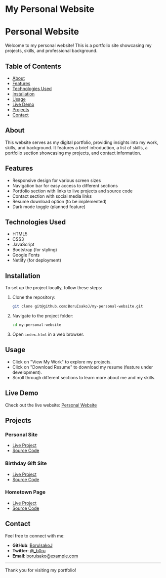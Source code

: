 # My Personal Website
# Personal Website

Welcome to my personal website! This is a portfolio site showcasing my projects, skills, and professional background.

## Table of Contents

- [About](#about)
- [Features](#features)
- [Technologies Used](#technologies-used)
- [Installation](#installation)
- [Usage](#usage)
- [Live Demo](#live-demo)
- [Projects](#projects)
- [Contact](#contact)

## About

This website serves as my digital portfolio, providing insights into my work, skills, and background. It features a brief introduction, a list of skills, a portfolio section showcasing my projects, and contact information.

## Features

- Responsive design for various screen sizes
- Navigation bar for easy access to different sections
- Portfolio section with links to live projects and source code
- Contact section with social media links
- Resume download option (to be implemented)
- Dark mode toggle (planned feature)

## Technologies Used

- HTML5
- CSS3
- JavaScript
- Bootstrap (for styling)
- Google Fonts
- Netlify (for deployment)

## Installation

To set up the project locally, follow these steps:

1. Clone the repository:
   ```sh
   git clone git@github.com:BoruIsakoJ/my-personal-website.git
   ```
2. Navigate to the project folder:
   ```sh
   cd my-personal-website
   ```
3. Open `index.html` in a web browser.

## Usage

- Click on "View My Work" to explore my projects.
- Click on "Download Resume" to download my resume (feature under development).
- Scroll through different sections to learn more about me and my skills.

## Live Demo

Check out the live website: [Personal Website](https://boru-isako-portfolio.netlify.app/)

## Projects

### Personal Site

- [Live Project](https://superlative-pasca-598d8b.netlify.app/)
- [Source Code](https://github.com/BoruIsakoJ/my-personal-website)

### Birthday Gift Site

- [Live Project](https://poetic-entremet-06fb04.netlify.app/)
- [Source Code](https://github.com/BoruIsakoJ/Birthday-Gift-Site)

### Hometown Page

- [Live Project](https://lambent-salmiakki-bd8113.netlify.app/)
- [Source Code](https://github.com/BoruIsakoJ/Hometown-Page)

## Contact

Feel free to connect with me:

- **GitHub**: [BoruIsakoJ](https://github.com/BoruIsakoJ)
- **Twitter**: [@_b0ru](https://x.com/_b0ru)
- **Email**: [boruisako@example.com](mailto:isco.jaldy@gmail.com)

---

Thank you for visiting my portfolio!

